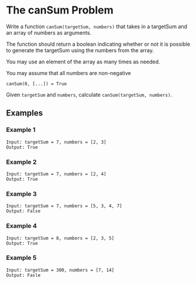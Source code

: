 # The canSum Problem

Write a function `canSum(targetSum, numbers)` that takes in a targetSum and an array of numbers as arguments.

The function should return a boolean indicating whether or not it is possible to generate the targetSum using the numbers from the array.

You may use an element of the array as many times as needed.

You may assume that all numbers are non-negative

```text
canSum(0, [...]) = True
```

Given `targetSum` and `numbers`, calculate `canSum(targetSum, numbers)`.

## Examples

### Example 1

```text
Input: targetSum = 7, numbers = [2, 3]
Output: True
```

### Example 2

```text
Input: targetSum = 7, numbers = [2, 4]
Output: True
```

### Example 3

```text
Input: targetSum = 7, numbers = [5, 3, 4, 7]
Output: False
```

### Example 4

```text
Input: targetSum = 8, numbers = [2, 3, 5]
Output: True
```

### Example 5

```text
Input: targetSum = 300, numbers = [7, 14]
Output: Fasle
```
